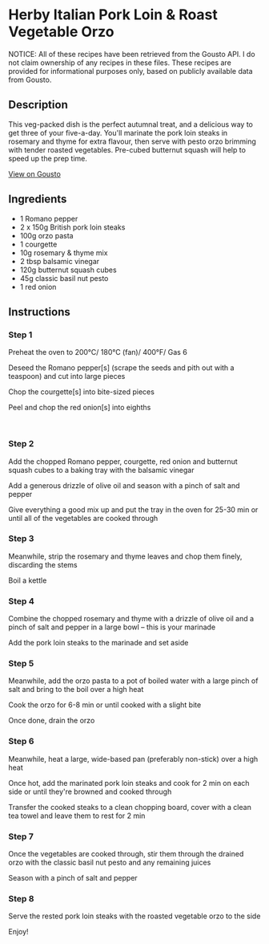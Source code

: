 # Herby Italian Pork Loin & Roast Vegetable Orzo

NOTICE: All of these recipes have been retrieved from the Gousto API. I do not claim ownership of any recipes in these files. These recipes are provided for informational purposes only, based on publicly available data from Gousto.

## Description

This veg-packed dish is the perfect autumnal treat, and a delicious way to get three of your five-a-day. You'll marinate the pork loin steaks in rosemary and thyme for extra flavour, then serve with pesto orzo brimming with tender roasted vegetables. Pre-cubed butternut squash will help to speed up the prep time.

[View on Gousto](https://www.gousto.co.uk/recipes/cookbook/herby-italian-pork-loin-roast-vegetable-orzo)

## Ingredients

- 1 Romano pepper
- 2 x 150g British pork loin steaks
- 100g orzo pasta
- 1 courgette
- 10g rosemary & thyme mix
- 2 tbsp balsamic vinegar
- 120g butternut squash cubes
- 45g classic basil nut pesto
- 1 red onion

## Instructions


### Step 1

Preheat the oven to 200&deg;C/ 180&deg;C (fan)/ 400&deg;F/ Gas 6


Deseed the Romano pepper<span class="text-danger">[s]</span> (scrape the seeds and pith out with a teaspoon) and cut into large pieces


Chop the courgette<span class="text-danger">[s]</span> into bite-sized pieces


Peel and chop the red onion<span class="text-danger">[s]</span> into eighths


&nbsp;


### Step 2

Add the chopped Romano pepper, courgette, red onion and butternut squash cubes to a baking tray with the balsamic vinegar


Add a&nbsp;generous drizzle of&nbsp;olive oil and season with a pinch of salt and pepper


Give everything a good mix up and put the tray in the oven for 25-30 min or until all of the vegetables are cooked through


### Step 3

Meanwhile, strip the rosemary and thyme leaves and chop them finely, discarding the stems


Boil a kettle


### Step 4

Combine the chopped rosemary and thyme with a drizzle of olive oil and a pinch of salt and pepper in a large bowl &ndash; this is your marinade


Add the pork loin steaks to the marinade and set aside


### Step 5

Meanwhile, add the orzo pasta to a pot of boiled water with a large pinch of salt and bring to the boil over a high heat


Cook the orzo for 6-8 min or until cooked with a slight bite


Once done, drain the&nbsp;orzo


### Step 6

Meanwhile, heat a large, wide-based pan (preferably non-stick) over a high heat


Once hot, add the marinated pork loin&nbsp;steaks and cook for 2 min on each side or until they're browned and cooked through


Transfer the cooked steaks to a clean chopping board, cover with a clean tea towel and leave them to rest for 2 min


### Step 7

Once the vegetables are cooked through, stir them through the drained orzo&nbsp;with the classic basil nut&nbsp;pesto and any remaining juices


Season with a pinch of salt and pepper

### Step 8

Serve the rested pork loin steaks with the roasted vegetable orzo to the side


Enjoy!

